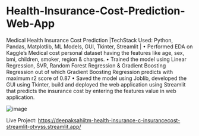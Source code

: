 # Health-Insurance-Cost-Prediction-Web-App
Medical Health Insurance Cost Prediction |TechStack Used: Python, Pandas, Matplotlib, ML Models, GUI, Tkinter, Streamlit |
•	Performed EDA on Kaggle’s Medical cost personal dataset having the features like age, sex, bmi, children, smoker, region & charges.
•	Trained the model using Linear Regression, SVR, Random Forest Regression & Gradient Boosting Regression out of which Gradient Boosting Regression predicts with maximum r2 score of 0.87
•	Saved the model using Joblib, developed the GUI using Tkinter, build and deployed the web application using Streamlit that predicts the insurance cost by entering the features value in web application.

![image](https://user-images.githubusercontent.com/91398845/207703224-2d95afc5-b18b-4323-8e39-1d1dab8e95b9.png)

Live Project: https://deepaksahiitm-health-insurance-c-insurancecost-streamlit-otvyss.streamlit.app/
